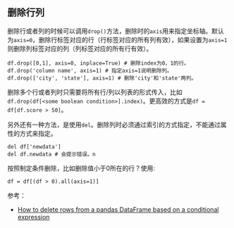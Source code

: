 ## 删除行列

删除行或者列的时候可以调用`drop()`方法，删除时的`axis`用来指定坐标轴。默认为`axis=0`，删除行标签对应的行（行标签对应的所有列有效），如果设置为`axis=1`则删除列标签对应的列（列标签对应的所有行有效）。

```
df.drop([0,1], axis=0, inplace=True) # 删除index为0，1的行。
df.drop('column name', axis=1) # 指定axis=1说明删除列。
df.drop(['city', 'state'], axis=1) # 删除'city'和'state'两列。
```

删除多个行或者列时只需要将所有行/列以列表的形式传入，比如`df.drop(df[<some boolean condition>].index)`。更高效的方式是`df = df[df.score > 50]`。

另外还有一种方法，是使用`del`。删除列时必须通过索引的方式指定，不能通过属性的方式来指定。

```
del df['newdata']
del df.newdata # 会提示错误。n 
```

按照制定条件删除，比如删除值小于0所在的行？使用:

```
df = df[(df > 0).all(axis=1)]
```

参考：

- [How to delete rows from a pandas DataFrame based on a conditional expression](https://stackoverflow.com/questions/13851535/how-to-delete-rows-from-a-pandas-dataframe-based-on-a-conditional-expression)

